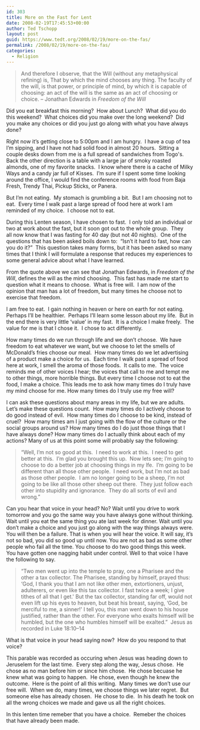 ```yaml
---
id: 303
title: More on the Fast for Lent
date: 2008-02-19T17:45:53+00:00
author: Ted Tschopp
layout: post
guid: https://www.tedt.org/2008/02/19/more-on-the-fas/
permalink: /2008/02/19/more-on-the-fas/
categories:
  - Religion
---
```

> And therefore I observe, that the Will (without any metaphysical refining) is, That by which the mind chooses any thing. The faculty of the will, is that power, or principle of mind, by which it is capable of choosing: an act of the will is the same as an act of choosing or choice. &ndash; Jonathan Edwards in _Freedom of the Will_ 

Did you eat breakfast this morning?&nbsp; How about Lunch?&nbsp; What did you do this weekend?&nbsp; What choices did you make over the long weekend?&nbsp; Did you make any choices or did you just go along with what you have always done?&nbsp;

Right now it&rsquo;s getting close to 5:00pm and I am hungry.&nbsp; I have a cup of tea I&rsquo;m sipping, and I have not had solid food in almost 20 hours.&nbsp; Sitting a couple desks down from me is a full spread of sandwiches from Togo's.&nbsp; Back the other direction is a table with a large jar of smoky roasted almonds, one of my favorite snacks.&nbsp; I know where there is a cache of Milky Ways and&nbsp;a candy jar full of Kisses.&nbsp; I&rsquo;m sure if I spent some time looking around the office, I would find the conference rooms with food from Baja Fresh, Trendy Thai, Pickup Sticks, or Panera.&nbsp; 

But I&rsquo;m not eating.&nbsp; My stomach is grumbling a bit.&nbsp; But I am choosing not to eat.&nbsp; Every time I walk past a large spread of food here at work I am reminded of my choice.&nbsp; I choose not to eat.&nbsp; 

During this Lenten season, I have chosen to fast.&nbsp; I only told an individual or two at work about the fast, but it soon got out to the whole group.&nbsp;&nbsp;They all&nbsp;now know that I was fasting for 40 day (but not 40 nights).&nbsp; One of the questions that has been asked boils down to:&nbsp; &ldquo;Isn&rsquo;t it hard to fast, how can you do it?&rdquo;&nbsp; This question takes many forms, but it has been asked so many times that I think I will formulate a response that reduces my experiences to some general advice about what I have learned.

From the quote above we can see that Jonathan Edwards, in&nbsp;_Freedom of the Will_,&nbsp;defines the will as the mind choosing.&nbsp; This fast has made me start to question what it means to choose.&nbsp; What is free will.&nbsp; I am now of the opinion that man has a lot of freedom, but many times he choose not to exercise that freedom.&nbsp; 

I am free to eat.&nbsp; I gain nothing in heaven or here on earth for not eating.&nbsp; Perhaps I&rsquo;ll be healthier.&nbsp; Perhaps I&rsquo;ll learn some lesson about my life.&nbsp; But in the end there is very little &lsquo;value&rsquo; in my fast.&nbsp; It is a choice I make freely.&nbsp; The value for me is that I chose it.&nbsp; I chose to act differently.

How many times do we run through life and we don&rsquo;t choose.&nbsp; We have freedom to eat whatever we want, but we choose to let the smells of McDonald&rsquo;s fries choose our meal.&nbsp; How many times do we let advertising of a product make a choice for us.&nbsp; Each time I walk past a spread of food here at work, I smell the aroma of those foods.&nbsp; It calls to me.&nbsp; The voice reminds me of other voices I hear; the voices that call to me and tempt me to other things, more horrible things. But every time I choose not to eat the food, I make a choice. This leads me to ask how many times do I truly have my mind choose for me. How many times do I truly use my free will?

I can ask these questions about many areas in my life, but we are adults. Let&rsquo;s make these questions count.&nbsp; How many times do I actively choose to do good instead of evil.&nbsp; How many times do I choose to be kind, instead of cruel?&nbsp;&nbsp;How many times am I just going with the flow of the culture or the social groups around us? How many times do I do just those things that I have always done? How many times do I actually think about each of my actions? Many of us at this point some will probably say the following:

> &ldquo;Well, I&rsquo;m not so good at this.&nbsp; I need to work at this.&nbsp; I need to get better at this.&nbsp; I&rsquo;m glad you brought this up.&nbsp; Now lets see; I&rsquo;m going to choose to do a better job at choosing things in my lfe.&nbsp; I&rsquo;m going to be different than all those other people.&nbsp; I need work, but I&rsquo;m not as bad as those other people.&nbsp; I am no longer going to be a sheep, I&rsquo;m not going to be like all those other sheep out there.&nbsp; They just follow each other into stupidity and ignorance.&nbsp; They do all sorts of evil and wrong.&rdquo;

Can you hear that voice in your head? No? Wait until you drive to work tomorrow and you go the same way you have always gone without thinking. Wait until you eat the same thing you ate last week for dinner. Wait until you don&rsquo;t make a choice and you just go along with the way things always were. You will then be a failure. That is when you will hear the voice. It will say, it&rsquo;s not so bad, you did so good up until now. You are not as bad as some other people who fail all the time. You choose to do two good things this week. You have gotten one nagging habit under control. Well to that voice I have the following to say.

> &#8220;Two men went up into the temple to pray, one a Pharisee and the other a tax collector. The Pharisee, standing by himself, prayed thus: &#8216;God, I thank you that I am not like other men, extortioners, unjust, adulterers, or even like this tax collector. I fast twice a week; I give tithes of all that I get.' But the tax collector, standing far off, would not even lift up his eyes to heaven, but beat his breast, saying, &#8216;God, be merciful to me, a sinner!' I tell you, this man went down to his house justified, rather than the other. For everyone who exalts himself will be humbled, but the one who humbles himself will be exalted.&#8221;&nbsp; Jesus as recorded in Luke 18:10&ndash;14

What is that voice in your head saying now?&nbsp; How do you respond to that voice?

This parable was recorded as occuring when Jesus was heading down to Jeruselem for the last time.&nbsp; Every step along the way, Jesus chose.&nbsp; He chose as no man before him or&nbsp;since&nbsp;him chose.&nbsp; He chose becuase he knew what was going to happen.&nbsp; He chose, even though he knew the outcome.&nbsp; Here is the point of all this writing.&nbsp; Many times we don&rsquo;t use our free will.&nbsp; When we do, many times, we choose things we later regret.&nbsp; But someone else has already chosen.&nbsp; He chose to die.&nbsp; In his death he took on all the wrong choices we made and gave us all the right choices.&nbsp; 

In this lenten time remeber that you have a choice.&nbsp; Remeber the choices that have already been made.